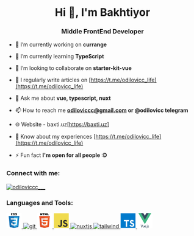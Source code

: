 <h1 align="center">Hi 👋, I'm Bakhtiyor</h1>
<h3 align="center">Middle FrontEnd Developer</h3>

- 🔭 I’m currently working on **currange**

- 🌱 I’m currently learning **TypeScript**

- 👯 I’m looking to collaborate on **starter-kit-vue**

- 📝 I regularly write articles on [https://t.me/odilovicc_life](https://t.me/odilovicc_life)

- 💬 Ask me about **vue, typescript, nuxt**

- 📫 How to reach me **odiloviccc@gmail.com or @odilovicc telegram**

- 🌐 Website - baxti.uz[https://baxti.uz]

- 📄 Know about my experiences [https://t.me/odilovicc_life](https://t.me/odilovicc_life)

- ⚡ Fun fact **I'm open for all people :D**

<h3 align="left">Connect with me:</h3>
<p align="left">
<a href="https://instagram.com/odiloviccc___" target="blank"><img align="center" src="https://raw.githubusercontent.com/rahuldkjain/github-profile-readme-generator/master/src/images/icons/Social/instagram.svg" alt="odiloviccc___" height="30" width="40" /></a>
</p>

<h3 align="left">Languages and Tools:</h3>
<p align="left"> <a href="https://www.w3schools.com/css/" target="_blank" rel="noreferrer"> <img src="https://raw.githubusercontent.com/devicons/devicon/master/icons/css3/css3-original-wordmark.svg" alt="css3" width="40" height="40"/> </a> <a href="https://git-scm.com/" target="_blank" rel="noreferrer"> <img src="https://www.vectorlogo.zone/logos/git-scm/git-scm-icon.svg" alt="git" width="40" height="40"/> </a> <a href="https://www.w3.org/html/" target="_blank" rel="noreferrer"> <img src="https://raw.githubusercontent.com/devicons/devicon/master/icons/html5/html5-original-wordmark.svg" alt="html5" width="40" height="40"/> </a> <a href="https://developer.mozilla.org/en-US/docs/Web/JavaScript" target="_blank" rel="noreferrer"> <img src="https://raw.githubusercontent.com/devicons/devicon/master/icons/javascript/javascript-original.svg" alt="javascript" width="40" height="40"/> </a> <a href="https://nuxtjs.org/" target="_blank" rel="noreferrer"> <img src="https://www.vectorlogo.zone/logos/nuxtjs/nuxtjs-icon.svg" alt="nuxtjs" width="40" height="40"/> </a> <a href="https://tailwindcss.com/" target="_blank" rel="noreferrer"> <img src="https://www.vectorlogo.zone/logos/tailwindcss/tailwindcss-icon.svg" alt="tailwind" width="40" height="40"/> </a> <a href="https://www.typescriptlang.org/" target="_blank" rel="noreferrer"> <img src="https://raw.githubusercontent.com/devicons/devicon/master/icons/typescript/typescript-original.svg" alt="typescript" width="40" height="40"/> </a> <a href="https://vuejs.org/" target="_blank" rel="noreferrer"> <img src="https://raw.githubusercontent.com/devicons/devicon/master/icons/vuejs/vuejs-original-wordmark.svg" alt="vuejs" width="40" height="40"/> </a> </p>
